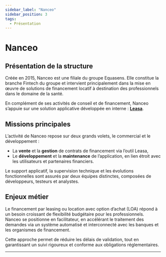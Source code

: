 ```yaml
---
sidebar_label: "Nanceo"
sidebar_position: 3
tags:
  - Présentation
---
```


# Nanceo

## Présentation de la structure

Créée en 2015, Nanceo est une filiale du groupe Equasens. Elle constitue la branche Fintech du groupe et intervient principalement dans la mise en œuvre de solutions de financement locatif à destination des professionnels dans le domaine de la santé.

En complément de ses activités de conseil et de financement, Nanceo s’appuie sur une solution applicative développée en interne : **[Leasa](./Leasa)**.

## Missions principales

L’activité de Nanceo repose sur deux grands volets, le commercial et le développement :

- La **vente** et la **gestion** de contrats de financement via l’outil Leasa,
- Le **développement** et la **maintenance** de l’application, en lien étroit avec les utilisateurs et partenaires financiers.

Le support applicatif, la supervision technique et les évolutions fonctionnelles sont assurés par deux équipes distinctes, composées de développeurs, testeurs et analystes.

## Enjeux métier

Le financement par leasing ou location avec option d’achat (LOA) répond à un besoin croissant de flexibilité budgétaire pour les professionnels. Nanceo se positionne en facilitateur, en accélérant le traitement des demandes via un système automatisé et interconnecté avec les banques et les organismes de financement.

Cette approche permet de réduire les délais de validation, tout en garantissant un suivi rigoureux et conforme aux obligations réglementaires.

---

